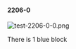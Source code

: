 #### 2206-0
![test-2206-0-0.png](https://github.com/lil-lab/nlvr/raw/master/nlvr/test/images/6/test-2206-0-0.png "test-2206-0-0.png")

There is 1 blue block